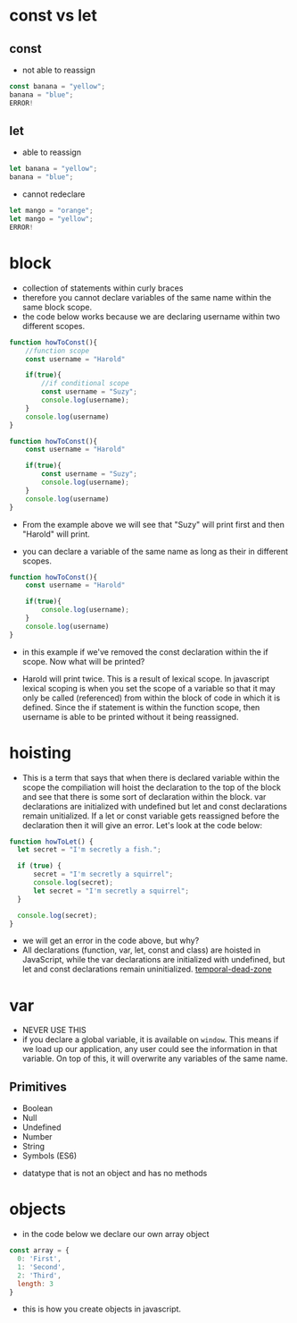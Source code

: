 # const vs let 

## const 
* not able to reassign 
```javascript
const banana = "yellow";
banana = "blue";
ERROR!
```

## let 
* able to reassign 
```javascript
let banana = "yellow";
banana = "blue";
```
* cannot redeclare
```javascript
let mango = "orange";
let mango = "yellow";
ERROR!
```

# block 

* collection of statements within curly braces
* therefore you cannot declare variables of the same name within the same block scope.
* the code below works because we are declaring username within two different scopes.  

```javascript
function howToConst(){
    //function scope
    const username = "Harold"

    if(true){
        //if conditional scope 
        const username = "Suzy";
        console.log(username);
    }
    console.log(username)
}
```

```javascript
function howToConst(){
    const username = "Harold"

    if(true){
        const username = "Suzy";
        console.log(username);
    }
    console.log(username)
}
```

* From the example above we will see that "Suzy" will print first and then "Harold" will print. 

* you can declare a variable of the same name as long as their in different scopes. 

```javascript
function howToConst(){
    const username = "Harold"

    if(true){
        console.log(username);
    }
    console.log(username)
}
```

* in this example if we've removed the const declaration within the if scope.  Now what will be printed? 

* Harold will print twice.  This is a result of lexical scope. In javascript lexical scoping is when you set the scope of a variable so that it may only be called (referenced) from within the block of code in which it is defined. Since the if statement is within the function scope, then username is able to be printed without it being reassigned.

# hoisting 
* This is a term that says that when there is declared variable within the scope the compiliation will hoist the declaration to the top of the block and see that there is some sort of declaration within the block.  var declarations are initialized with undefined but let and const declarations remain unitialized. If a let or const variable gets reassigned before the declaration then it will give an error.  Let's look at the code below: 

```javascript
function howToLet() {
  let secret = "I'm secretly a fish.";

  if (true) {
      secret = "I'm secretly a squirrel";
      console.log(secret);
      let secret = "I'm secretly a squirrel";
  }

  console.log(secret);
}
```
* we will get an error in the code above, but why? 
* All declarations (function, var, let, const and class) are hoisted in JavaScript, while the var declarations are initialized with undefined, but let and const declarations remain uninitialized.
[temporal-dead-zone](https://blog.bitsrc.io/hoisting-in-modern-javascript-let-const-and-var-b290405adfda)

# var 
* NEVER USE THIS 
* if you declare a global variable, it is available on `window`. This means if we load up our application, any user could see the information in that variable. On top of this, it will overwrite any variables of the same name.

## Primitives
  + Boolean
  + Null
  + Undefined
  + Number
  + String
  + Symbols (ES6)

* datatype that is not an object and has no methods

# objects

* in the code below we declare our own array object

```javascript 
const array = {
  0: 'First',
  1: 'Second',
  2: 'Third',
  length: 3
}
```
* this is how you create objects in javascript. 




